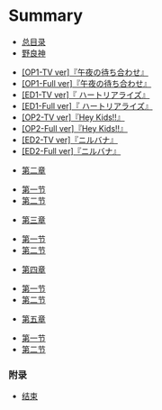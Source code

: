 # Summary

* [总目录](README.md)
* [野良神](Book/Noragami/README.md)
 - [[OP1-TV ver]『午夜の待ち合わせ』](Book/Noragami/op1-tv.md)
 - [[OP1-Full ver]『午夜の待ち合わせ』](Book/Noragami/op1-full.md)
 - [[ED1-TV ver]『 ハートリアライズ』](Book/Noragami/ed1-tv.md)
 - [[ED1-Full ver]『 ハートリアライズ』](Book/Noragami/ed1-full.md)
 - [[OP2-TV ver]『Hey Kids!!』](Book/Noragami/op2-tv.md)
 - [[OP2-Full ver]『Hey Kids!!』](Book/Noragami/op2-full.md)
 - [[ED2-TV ver]『ニルバナ』](Book/Noragami/ed2-tv.md)
 - [[ED2-Full ver]『ニルバナ』](Book/Noragami/ed2-full.md)
* [第二章](chapter2/README.md)
 - [第一节](chapter2/section1.md)
 - [第二节](chapter2/section2.md)
* [第三章](chapter3/README.md)
 - [第一节](chapter3/section1.md)
 - [第二节](chapter3/section2.md)
* [第四章](chapter4/README.md)
 - [第一节](chapter4/section1.md)
 - [第二节](chapter4/section2.md)
* [第五章](chapter5/README.md)
 - [第一节](chapter5/section1.md)
 - [第二节](chapter5/section2.md)

### 附录

* [结束](end/README.md)

